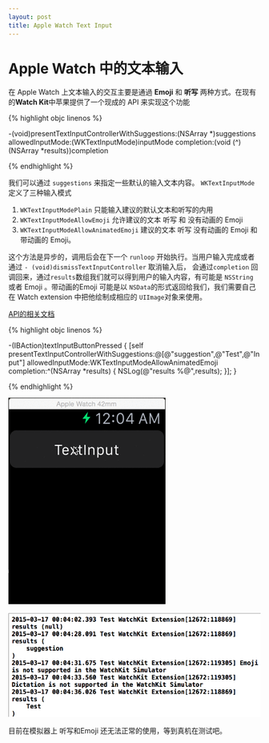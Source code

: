 ```yaml
---
layout: post
title: Apple Watch Text Input 
---
```


# Apple Watch 中的文本输入
在 Apple Watch 上文本输入的交互主要是通過 **Emoji** 和 **听写** 两种方式。在现有的**Watch Kit**中苹果提供了一个现成的 API 来实现这个功能

{% highlight objc linenos %}

-(void)presentTextInputControllerWithSuggestions:(NSArray *)suggestions 
								 allowedInputMode:(WKTextInputMode)inputMode 
								  	   completion:(void (^)(NSArray *results))completion

{% endhighlight %}


我们可以通过 `suggestions` 来指定一些默认的输入文本内容。
`WKTextInputMode ` 定义了三种输入模式

1. `WKTextInputModePlain`  只能输入建议的默认文本和听写的内用 
2. `WKTextInputModeAllowEmoji` 允许建议的文本 听写 和 没有动画的 Emoji
3. `WKTextInputModeAllowAnimatedEmoji` 建议的文本 听写 没有动画的 Emoji 和 带动画的 Emoji。

这个方法是异步的，调用后会在下一个 `runloop` 开始执行。当用户输入完成或者通过 `- (void)dismissTextInputController` 取消输入后，   会通过`completion` 回调回来，通过`results`数组我们就可以得到用户的输入内容，有可能是 `NSString` 或者 Emoji 。带动画的Emoji 可能是以 `NSData`的形式返回给我们，我们需要自己在 Watch extension 中把他绘制成相应的 `UIImage`对象来使用。

[API的相关文档](https://developer.apple.com/library/prerelease/ios/documentation/WatchKit/Reference/WKInterfaceController_class/index.html#//apple_ref/doc/uid/TP40014957-CH1-SW28)

{% highlight objc linenos %} 

-(IBAction)textInputButtonPressed {
[self presentTextInputControllerWithSuggestions:@[@"suggestion",@"Test",@"Input"]
   								allowedInputMode:WKTextInputModeAllowAnimatedEmoji
									  completion:^(NSArray *results) {
											 NSLog(@"results %@",results);
									  }];
}

{% endhighlight %}

![Image](/image/2015/03/15/1.gif)

![Image](/image/2015/03/15/2.png)

目前在模拟器上 听写和Emoji 还无法正常的使用，等到真机在测试吧。